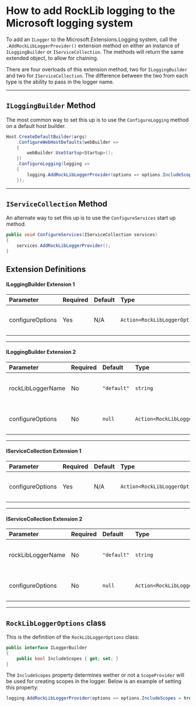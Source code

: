 # How to add RockLib logging to the Microsoft logging system

To add an `ILogger` to the Microsoft.Extensions.Logging system, call the `.AddRockLibLoggerProvider()` extension method on either an instance of `ILoggingBuilder` or `IServiceCollection`. The methods will return the same extended object, to allow for chaining.

There are four overloads of this extension method, two for `ILoggingBuilder` and two for `IServiceCollection`. The difference between the two from each type is the ability to pass in the logger name.

---

## `ILoggingBuilder` Method

The most common way to set this up is to use the `ConfigureLogging` method on a default host builder.

```c#
Host.CreateDefaultBuilder(args)
    .ConfigureWebHostDefaults(webBuilder =>
    {
        webBuilder.UseStartup<Startup>();
    })
    .ConfigureLogging(logging =>
    {
        logging.AddRockLibLoggerProvider(options => options.IncludeScopes = true);
    });
```

---

## `IServiceCollection` Method

An alternate way to set this up is to use the `ConfigureServices` start up method.

```c#
public void ConfigureServices(IServiceCollection services)
{
    services.AddRockLibLoggerProvider();
}
```

## Extension Definitions

#### ILoggingBuilder Extension 1

| Parameter         | Required | Default | Type                              | Description                                                  |
|:------------------|:---------|:--------|:----------------------------------|:-------------------------------------------------------------|
| configureOptions  | Yes      | N/A     | `Action<RockLibLoggerOptions>` | A delegate to configure the `RockLibLoggerOptions` object. |

---

#### ILoggingBuilder Extension 2

| Parameter         | Required | Default      | Type                              | Description                                                  |
|:------------------|:---------|:-------------|:----------------------------------|:-------------------------------------------------------------|
| rockLibLoggerName | No       | `"default"` | `string`                         | The name of the `ILogger` that will ultimately records logs. |
| configureOptions  | No       | `null`       | `Action<RockLibLoggerOptions>` | A delegate to configure the `RockLibLoggerOptions` object. |

---

#### IServiceCollection Extension 1

| Parameter         | Required | Default | Type                              | Description                                                  |
|:------------------|:---------|:--------|:----------------------------------|:-------------------------------------------------------------|
| configureOptions  | Yes      | N/A     | `Action<RockLibLoggerOptions>` | A delegate to configure the `RockLibLoggerOptions` object. |

---

#### IServiceCollection Extension 2

| Parameter         | Required | Default      | Type                              | Description                                                  |
|:------------------|:---------|:-------------|:----------------------------------|:-------------------------------------------------------------|
| rockLibLoggerName | No       | `"default"` | `string`                         | The name of the `ILogger` that will ultimately records logs. |
| configureOptions  | No       | `null`       | `Action<RockLibLoggerOptions>` | A delegate to configure the `RockLibLoggerOptions` object. |

---


## `RockLibLoggerOptions` class

This is the definition of the `RockLibLoggerOptions` class:

```c#
public interface ILoggerBuilder
{
    public bool IncludeScopes { get; set; }
}
```

The `IncludeScopes` property determines wether or not a `ScopeProvider` will be used for creating scopes in the logger. Below is an example of setting this property:

```c#
logging.AddRockLibLoggerProvider(options => options.IncludeScopes = true);
```